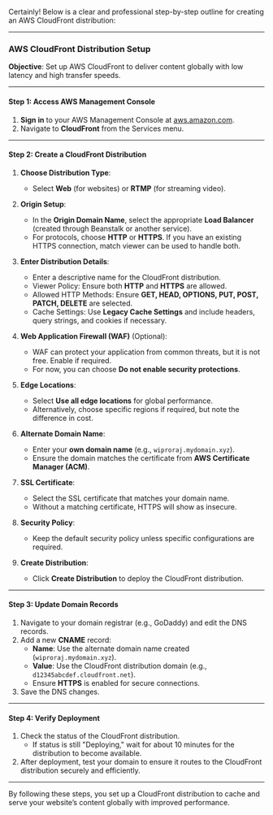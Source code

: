 Certainly! Below is a clear and professional step-by-step outline for creating an AWS CloudFront distribution:

---

### **AWS CloudFront Distribution Setup**

**Objective**: Set up AWS CloudFront to deliver content globally with low latency and high transfer speeds.

---

#### **Step 1: Access AWS Management Console**

1. **Sign in** to your AWS Management Console at [aws.amazon.com](https://aws.amazon.com).
2. Navigate to **CloudFront** from the Services menu.

---

#### **Step 2: Create a CloudFront Distribution**

1. **Choose Distribution Type**:
   - Select **Web** (for websites) or **RTMP** (for streaming video).

2. **Origin Setup**:
   - In the **Origin Domain Name**, select the appropriate **Load Balancer** (created through Beanstalk or another service).
   - For protocols, choose **HTTP** or **HTTPS**. If you have an existing HTTPS connection, match viewer can be used to handle both.

3. **Enter Distribution Details**:
   - Enter a descriptive name for the CloudFront distribution.
   - Viewer Policy: Ensure both **HTTP** and **HTTPS** are allowed.
   - Allowed HTTP Methods: Ensure **GET, HEAD, OPTIONS, PUT, POST, PATCH, DELETE** are selected.
   - Cache Settings: Use **Legacy Cache Settings** and include headers, query strings, and cookies if necessary.

4. **Web Application Firewall (WAF)** (Optional):
   - WAF can protect your application from common threats, but it is not free. Enable if required.
   - For now, you can choose **Do not enable security protections**.

5. **Edge Locations**:
   - Select **Use all edge locations** for global performance.
   - Alternatively, choose specific regions if required, but note the difference in cost.

6. **Alternate Domain Name**:
   - Enter your **own domain name** (e.g., `wiproraj.mydomain.xyz`).
   - Ensure the domain matches the certificate from **AWS Certificate Manager (ACM)**. 

7. **SSL Certificate**:
   - Select the SSL certificate that matches your domain name.
   - Without a matching certificate, HTTPS will show as insecure.

8. **Security Policy**:
   - Keep the default security policy unless specific configurations are required.

9. **Create Distribution**:
   - Click **Create Distribution** to deploy the CloudFront distribution.

---

#### **Step 3: Update Domain Records**

1. Navigate to your domain registrar (e.g., GoDaddy) and edit the DNS records.
2. Add a new **CNAME** record:
   - **Name**: Use the alternate domain name created (`wiproraj.mydomain.xyz`).
   - **Value**: Use the CloudFront distribution domain (e.g., `d12345abcdef.cloudfront.net`).
   - Ensure **HTTPS** is enabled for secure connections.
3. Save the DNS changes.

---

#### **Step 4: Verify Deployment**

1. Check the status of the CloudFront distribution.
   - If status is still "Deploying," wait for about 10 minutes for the distribution to become available.
2. After deployment, test your domain to ensure it routes to the CloudFront distribution securely and efficiently.

---

By following these steps, you set up a CloudFront distribution to cache and serve your website’s content globally with improved performance.
